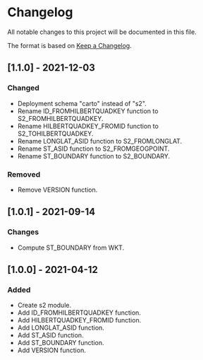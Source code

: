 # Changelog
All notable changes to this project will be documented in this file.

The format is based on [Keep a Changelog](https://keepachangelog.com/en/1.0.0/).

## [1.1.0] - 2021-12-03

### Changed
- Deployment schema "carto" instead of "s2".
- Rename ID_FROMHILBERTQUADKEY function to S2_FROMHILBERTQUADKEY.
- Rename HILBERTQUADKEY_FROMID function to S2_TOHILBERTQUADKEY.
- Rename LONGLAT_ASID function to S2_FROMLONGLAT.
- Rename ST_ASID function to S2_FROMGEOGPOINT.
- Rename ST_BOUNDARY function to S2_BOUNDARY.

### Removed
- Remove VERSION function.

## [1.0.1] - 2021-09-14

### Changes
- Compute ST_BOUNDARY from WKT.

## [1.0.0] - 2021-04-12

### Added
- Create s2 module.
- Add ID_FROMHILBERTQUADKEY function.
- Add HILBERTQUADKEY_FROMID function.
- Add LONGLAT_ASID function.
- Add ST_ASID function.
- Add ST_BOUNDARY function.
- Add VERSION function.